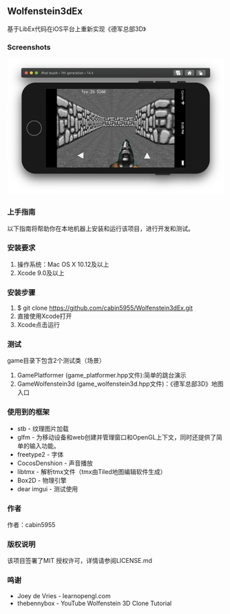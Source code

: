 ## Wolfenstein3dEx
基于LibEx代码在iOS平台上重新实现《德军总部3D》

### Screenshots
![screenshot](https://raw.githubusercontent.com/cabin5955/Wolfenstein3dEx/master/images/screenshot.png "screenshot")

### 上手指南
以下指南将帮助你在本地机器上安装和运行该项目，进行开发和测试。

### 安装要求
1. 操作系统：Mac OS X 10.12及以上
2. Xcode 9.0及以上

### 安装步骤
1. $ git clone https://github.com/cabin5955/Wolfenstein3dEx.git
2. 直接使用Xcode打开
3. Xcode点击运行

### 测试
game目录下包含2个测试类（场景）
1. GamePlatformer (game_platformer.hpp文件):简单的跳台演示
2. GameWolfenstein3d (game_wolfenstein3d.hpp文件)：《德军总部3D》地图入口


### 使用到的框架
+	stb - 纹理图片加载
+	glfm - 为移动设备和web创建并管理窗口和OpenGL上下文，同时还提供了简单的输入功能。
+	freetype2 - 字体
+	CocosDenshion - 声音播放
+	libtmx - 解析tmx文件（tmx由Tiled地图编辑软件生成）
+	Box2D - 物理引擎
+	dear imgui - 测试使用

### 作者
作者：cabin5955

### 版权说明
该项目签署了MIT 授权许可，详情请参阅LICENSE.md

### 鸣谢
+	Joey de Vries - learnopengl.com
+	thebennybox -  YouTube Wolfenstein 3D Clone Tutorial
